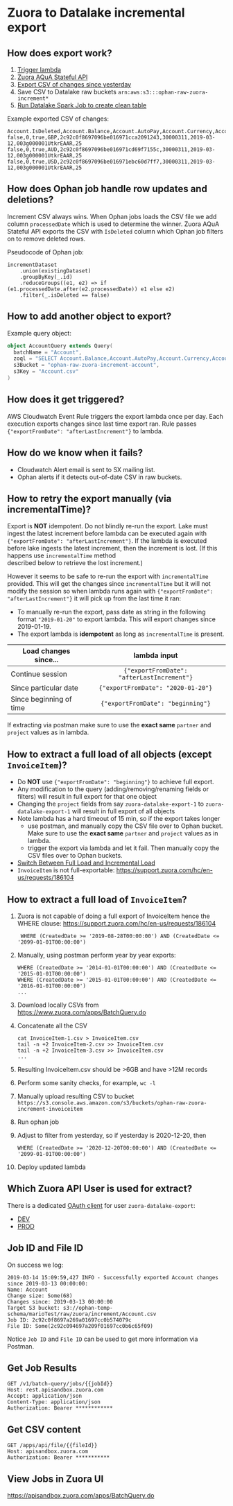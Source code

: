 # Zuora to Datalake incremental export

## How does export work?

1. [Trigger lambda](https://eu-west-1.console.aws.amazon.com/cloudwatch/home?region=eu-west-1#rules:)
2. [Zuora AQuA Stateful API](https://knowledgecenter.zuora.com/DC_Developers/AB_Aggregate_Query_API/BA_Stateless_and_Stateful_Modes#Automatic_Switch_Between_Full_Load_and_Incremental_Load)
3. [Export CSV of changes since yesterday](https://knowledgecenter.zuora.com/DC_Developers/AB_Aggregate_Query_API/B_Submit_Query/e_Post_Query_with_Retrieval_Time)
4. Save CSV to Datalake raw buckets `arn:aws:s3:::ophan-raw-zuora-increment*`
5. [Run Datalake Spark Job to create clean table](https://github.com/guardian/ophan-data-lake/tree/master/etl/subscriptions/src/main/scala/com/gu/datalake/etl/zuora)

Example exported CSV of changes:

```
Account.IsDeleted,Account.Balance,Account.AutoPay,Account.Currency,Account.Id,Account.IdentityId__c,Account.LastInvoiceDate,Account.sfContactId__c,Account.Mrr
false,0,true,GBP,2c92c0f8697096be016971cca2091243,30000311,2019-03-12,003g000001UtkrEAAR,25
false,0,true,AUD,2c92c0f8697096be016971cd69f7155c,30000311,2019-03-12,003g000001UtkrEAAR,25
false,0,true,USD,2c92c0f8697096be016971ebc60d7ff7,30000311,2019-03-12,003g000001UtkrEAAR,25
```

## How does Ophan job handle row updates and deletions?

Increment CSV always wins. When Ophan jobs loads the CSV file we add column `processedDate` which is used to determine the winner.
Zuora AQuA Stateful API exports the CSV with `IsDeleted` column which Ophan job filters on to remove deleted rows.

Pseudocode of Ophan job:
```
incrementDataset
    .union(existingDataset)
    .groupByKey(_.id)
    .reduceGroups((e1, e2) => if (e1.processedDate.after(e2.processedDate)) e1 else e2)
    .filter(_.isDeleted == false)
```

## How to add another object to export?

Example query object:

```scala
object AccountQuery extends Query(
  batchName = "Account",
  zoql = "SELECT Account.Balance,Account.AutoPay,Account.Currency,Account.ID,Account.IdentityId__c,Account.LastInvoiceDate,Account.sfContactId__c,Account.MRR FROM Account WHERE Status != 'Canceled' AND (ProcessingAdvice__c != 'DoNotProcess' OR ProcessingAdvice__c IS NULL)",
  s3Bucket = "ophan-raw-zuora-increment-account",
  s3Key = "Account.csv"
)
```

## How does it get triggered?

AWS Cloudwatch Event Rule triggers the export lambda once per day. Each execution exports changes 
since last time export ran. Rule passes `{"exportFromDate": "afterLastIncrement"}` to lambda.

## How do we know when it fails?

* Cloudwatch Alert email is sent to SX mailing list.
* Ophan alerts if it detects out-of-date CSV in raw buckets.

## How to retry the export manually (via incrementalTime)?

Export is **NOT** idempotent. Do not blindly re-run the export. Lake must ingest the latest increment before 
lambda can be executed again with `{"exportFromDate": "afterLastIncrement"}`. If the lambda is executed before
lake ingests the latest increment, then the increment is lost. (If this happens use `incrementalTime` method \
described below to retrieve the lost increment.) 

However it seems to be safe to re-run the export with `incrementalTime` provided. This will get the changes since
`incrementalTime` but it will not modify the session so when lambda runs again with `{"exportFromDate": "afterLastIncrement"}` 
it will pick up from the last time it ran:

* To manually re-run the export, pass date as string in the following format `"2019-01-20"` to export lambda. 
This will export changes since 2019-01-19.
* The export lambda is **idempotent** as long as `incrementalTime` is present.

| Load changes since...   |      lambda input                             |
|-------------------------|:---------------------------------------------:|
| Continue session        | `{"exportFromDate": "afterLastIncrement"}`    |
| Since particular date   | `{"exportFromDate": "2020-01-20"}`            |
| Since beginning of time | `{"exportFromDate": "beginning"}`             |

If extracting via postman make sure to use the **exact same** `partner` and `project` values as in lambda.


## How to extract a full load of all objects (except `InvoiceItem`)?

* Do **NOT** use `{"exportFromDate": "beginning"}` to achieve full export. 
* Any modification to the query (adding/removing/renaming fields or filters) will result in full export for that one 
object
* Changing the `project` fields from say `zuora-datalake-export-1` to `zuora-datalake-export-1` will result in full
export of all objects
* Note lambda has a hard timeout of 15 min, so if the export takes longer 
  - use postman, and manually copy the CSV file over to Ophan bucket. Make sure to use the **exact same** `partner` and `project` values as in lambda.
  - trigger the export via lambda and let it fail. Then manually copy the CSV files over to Ophan buckets.
* [Switch Between Full Load and Incremental Load](https://knowledgecenter.zuora.com/DC_Developers/AB_Aggregate_Query_API/BA_Stateless_and_Stateful_Modes#Automatic_Switch_Between_Full_Load_and_Incremental_Load)
* `InvoiceItem` is not full-exportable: https://support.zuora.com/hc/en-us/requests/186104

## How to extract a full load of `InvoiceItem`?

1. Zuora is not capable of doing a full export of InvoiceItem hence the WHERE clause: https://support.zuora.com/hc/en-us/requests/186104

    ```
     WHERE (CreatedDate >= '2019-08-28T00:00:00') AND (CreatedDate <= '2099-01-01T00:00:00')
    ```
1. Manually, using postman perform year by year exports:

    ```
    WHERE (CreatedDate >= '2014-01-01T00:00:00') AND (CreatedDate <= '2015-01-01T00:00:00')
    WHERE (CreatedDate >= '2015-01-01T00:00:00') AND (CreatedDate <= '2016-01-01T00:00:00')
    ...
    ```
1. Download locally CSVs from https://www.zuora.com/apps/BatchQuery.do
1. Concatenate all the CSV
    
    ```
    cat InvoiceItem-1.csv > InvoiceItem.csv
    tail -n +2 InvoiceItem-2.csv >> InvoiceItem.csv
    tail -n +2 InvoiceItem-3.csv >> InvoiceItem.csv
    ...
1. Resulting InvoiceItem.csv should be >6GB and have >12M records
1. Perform some sanity checks, for example, `wc -l`
1. Manually upload resulting CSV to bucket `https://s3.console.aws.amazon.com/s3/buckets/ophan-raw-zuora-increment-invoiceitem` 
1. Run ophan job
1. Adjust to filter from yesterday, so if yesterday is 2020-12-20, then 
   
    ```
    WHERE (CreatedDate >= '2020-12-20T00:00:00') AND (CreatedDate <= '2099-01-01T00:00:00')
    ``` 
1. Deploy updated lambda 

## Which Zuora API User is used for extract?

There is a dedicated [OAuth client](https://knowledgecenter.zuora.com/CF_Users_and_Administrators/A_Administrator_Settings/Manage_Users#Create_an_OAuth_Client_for_a_User) for user `zuora-datalake-export`:

* [DEV](https://apisandbox.zuora.com/apps/UserLogin.do?method=view&id=2c92c0f869580afa01695cf6dba35141)
* [PROD](https://www.zuora.com/apps/UserLogin.do?method=view&id=2c92a00869767b1801698119c1103653)

## Job ID and File ID

On success we log:

```
2019-03-14 15:09:59,427 INFO - Successfully exported Account changes since 2019-03-13 00:00:00: 
Name: Account
Change size: Some(68)
Changes since: 2019-03-13 00:00:00
Target S3 bucket: s3://ophan-temp-schema/marioTest/raw/zuora/increment/Account.csv
Job ID: 2c92c0f8697a269a01697cc0b574079c
File ID: Some(2c92c094697a209f01697cc0b6c65f09)
```

Notice `Job ID` and `File ID` can be used to get more information via Postman.

## Get Job Results

```http request
GET /v1/batch-query/jobs/{{jobId}}
Host: rest.apisandbox.zuora.com
Accept: application/json
Content-Type: application/json
Authorization: Bearer ************
```

## Get CSV content
```http request
GET /apps/api/file/{{fileId}}
Host: apisandbox.zuora.com
Authorization: Bearer ***********
```

## View Jobs in Zuora UI

https://apisandbox.zuora.com/apps/BatchQuery.do






